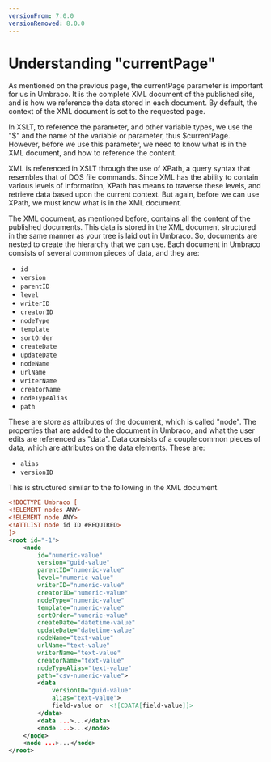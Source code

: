 ```yaml
---
versionFrom: 7.0.0
versionRemoved: 8.0.0
---
```


# Understanding "currentPage"
As mentioned on the previous page, the currentPage parameter is important for us in Umbraco.  It is the complete XML document of the published site, and is how we reference the data stored in each document.  By default, the context of the XML document is set to the requested page.

In XSLT, to reference the parameter, and other variable types, we use the "$" and the name of the variable or parameter, thus $currentPage.  However, before we use this parameter, we need to know what is in the XML document, and how to reference the content.

XML is referenced in XSLT through the use of XPath, a query syntax that resembles that of DOS file commands.  Since XML has the ability to contain various levels of information, XPath has means to traverse these levels, and retrieve data based upon the current context.  But again, before we can use XPath, we must know what is in the XML document.

The XML document, as mentioned before, contains all the content of the published documents.  This data is stored in the XML document structured in the same manner as your tree is laid out in Umbraco.  So, documents are nested to create the hierarchy that we can use. Each document in Umbraco consists of several common pieces of data, and they are:

- `id`
- `version`
- `parentID`
- `level`
- `writerID`
- `creatorID`
- `nodeType`
- `template`
- `sortOrder`
- `createDate`
- `updateDate`
- `nodeName`
- `urlName`
- `writerName`
- `creatorName`
- `nodeTypeAlias`
- `path`

These are store as attributes of the document, which is called "node".  The properties that are added to the document in Umbraco, and what the user edits are referenced as "data".  Data consists of a couple common pieces of data, which are attributes on the data elements.  These are:

- `alias`
- `versionID`

This is structured similar to the following in the XML document.

```xml
<!DOCTYPE Umbraco [
<!ELEMENT nodes ANY>
<!ELEMENT node ANY>
<!ATTLIST node id ID #REQUIRED>
]>
<root id="-1">
    <node
        id="numeric-value"
        version="guid-value"
        parentID="numeric-value"
        level="numeric-value"
        writerID="numeric-value"
        creatorID="numeric-value"
        nodeType="numeric-value"
        template="numeric-value"
        sortOrder="numeric-value"
        createDate="datetime-value"
        updateDate="datetime-value"
        nodeName="text-value"
        urlName="text-value"
        writerName="text-value"
        creatorName="text-value"
        nodeTypeAlias="text-value"
        path="csv-numeric-value">
        <data
            versionID="guid-value"
            alias="text-value">
            field-value or  <![CDATA[field-value]]>
        </data>
        <data ...>...</data>
        <node ...>...</node>
    </node>
    <node ...>...</node>
</root>
```
